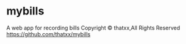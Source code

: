# mybills
A web app for recording bills 
Copyright © thatxx,All Rights Reserved
https://github.com/thatxx/mybills